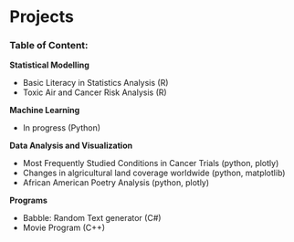 # Projects


### Table of Content:
  
**Statistical Modelling**
- Basic Literacy in Statistics Analysis (R)
- Toxic Air and Cancer Risk Analysis (R)

**Machine Learning**
- In progress (Python)

**Data Analysis and Visualization**
- Most Frequently Studied Conditions in Cancer Trials (python, plotly)
- Changes in algricultural land coverage worldwide (python, matplotlib)
- African American Poetry Analysis (python, plotly)

**Programs**
- Babble: Random Text generator (C#)
- Movie Program (C++)
